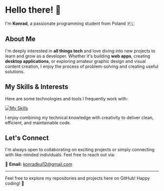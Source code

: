 
# Hello there! 👋

I'm **Konrad**, a passionate programming student from Poland 🇵🇱

## About Me

I'm deeply interested in **all things tech** and love diving into new projects to learn and grow as a developer. Whether it's building **web apps**, creating **desktop applications**, or exploring amateur graphic design and visual content creation, I enjoy the process of problem-solving and creating useful solutions.

## My Skills & Interests 

Here are some technologies and tools I frequently work with:

[![My Skills](https://skillicons.dev/icons?i=js,ts,html,css,react,vue,nodejs,java,python,cpp,cs,linux)](https://skillicons.dev)


I enjoy combining my technical knowledge with creativity to deliver clean, efficient, and maintainable code.

## Let's Connect 

I'm always open to collaborating on exciting projects or simply connecting with like-minded individuals. Feel free to reach out via:

📧 **Email:** konradkul12@gmail.com

----------

Feel free to explore my repositories and projects here on GitHub! Happy coding! 🚀
